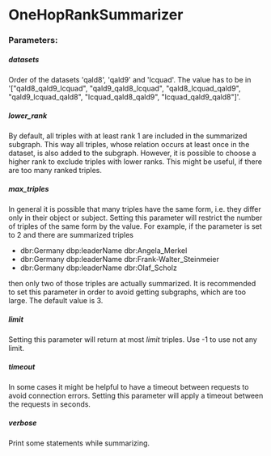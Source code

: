 # OneHopRankSummarizer

### Parameters:

##### datasets

Order of the datasets 'qald8', 'qald9' and 'lcquad'. The value has to be in '["qald8_qald9_lcquad", "qald9_qald8_lcquad", "qald8_lcquad_qald9", "qald9_lcquad_qald8", "lcquad_qald8_qald9", "lcquad_qald9_qald8"]'.

##### lower_rank

By default, all triples with at least rank 1 are included in the summarized subgraph. This way all triples, whose relation occurs at least once in the dataset, is also added to the subgraph. However, it is possible to choose a higher rank to exclude triples with lower ranks. This might be useful, if there are too many ranked triples.

##### max_triples

In general it is possible that many triples have the same form, i.e. they differ only in their object or subject. Setting this parameter will restrict the number of triples of the same form by the value. For example, if the parameter is set to 2 and there are summarized triples

- dbr:Germany dbp:leaderName dbr:Angela_Merkel
- dbr:Germany dbp:leaderName dbr:Frank-Walter_Steinmeier
- dbr:Germany dbp:leaderName dbr:Olaf_Scholz

then only two of those triples are actually summarized. It is recommended to set this parameter in order to avoid getting subgraphs, which are too large. The default value is 3.

##### limit

Setting this parameter will return at most _limit_ triples. Use -1 to use not any limit.

##### timeout

In some cases it might be helpful to have a timeout between requests to avoid connection errors. Setting this parameter will apply a timeout between the requests in seconds.

##### verbose

Print some statements while summarizing.
